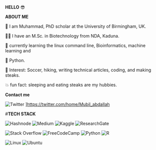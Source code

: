 **HELLO** 😎

**ABOUT ME**

🧔 I am Muhammad, PhD scholar at the University of Birmingham, UK.

👨‍🎓 I have an M.Sc. in Biotechnology from NDA, Kaduna.

🐧 currently learning the linux command line, Bioinformatics, machine learning and

🐍 Python.

🙂 Interest: Soccer, hiking, writing technical articles, coding, and making steaks.

💥 fun fact: sleeping and eating steaks are my hubbies.


**Contact me**

![Twitter](https://img.shields.io/badge/Twitter-%231DA1F2.svg?style=for-the-badge&logo=Twitter&logoColor=white)
]https://twitter.com/home/Mubil_abdallah






#**TECH STACK**

![Hashnode](https://img.shields.io/badge/Hashnode-2962FF?style=for-the-badge&logo=hashnode&logoColor=white)
![Medium](https://img.shields.io/badge/Medium-12100E?style=for-the-badge&logo=medium&logoColor=white)
![Kaggle](https://img.shields.io/badge/Kaggle-035a7d?style=for-the-badge&logo=kaggle&logoColor=white)
![ResearchGate](https://img.shields.io/badge/ResearchGate-00CCBB?style=for-the-badge&logo=ResearchGate&logoColor=white)

![Stack Overflow](https://img.shields.io/badge/-Stackoverflow-FE7A16?style=for-the-badge&logo=stack-overflow&logoColor=white)
![FreeCodeCamp](https://img.shields.io/badge/Freecodecamp-%23123.svg?&style=for-the-badge&logo=freecodecamp&logoColor=green)
![Python](https://img.shields.io/badge/python-3670A0?style=for-the-badge&logo=python&logoColor=ffdd54)
![R](https://img.shields.io/badge/r-%23276DC3.svg?style=for-the-badge&logo=r&logoColor=white)

![Linux](https://img.shields.io/badge/Linux-FCC624?style=for-the-badge&logo=linux&logoColor=black)
![Ubuntu](https://img.shields.io/badge/Ubuntu-E95420?style=for-the-badge&logo=ubuntu&logoColor=white)
